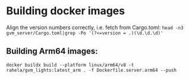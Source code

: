 # Building docker images
Align the version numbers correctly, i.e. fetch from Cargo.toml:
`head -n3 gvm_server/Cargo.toml|grep -Po '(?<=version = .)(\d.\d.\d)'`
## Building Arm64 images:
`docker buildx build --platform linux/arm64/v8 -t rahela/gvm_lights:latest_arm . -f Dockerfile.server.arm64 --push`

